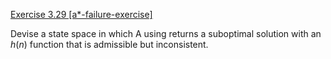 [Exercise 3.29 \[a\*-failure-exercise\]](3-29/)

Devise a state space in which A using returns a
suboptimal solution with an $h(n)$ function that is admissible but
inconsistent.
